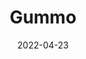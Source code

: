 ---
title: "Gummo"
slug: gummo
excerpt: ""
category: "Watch"
subcategory: "Film"
date: "2022-04-23"
featuredImage: "https://res.cloudinary.com/dbi2zounq/image/upload/v1651048793/Digital%20garden/media/gummo_if3loe.jpg"
listingOnly: true
tags:
 - film
---